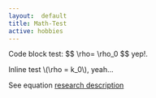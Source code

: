 ```yaml
---
layout:  default
title: Math-Test
active: hobbies
---
```


Code block test:
\$$ 
\rho= \rho_0 
\$$ <a name="eqrho"></a>
yep!.

Inline test \\(\rho = k_0\\), yeah...

See equation [research description](research.html#head:unbiased)
